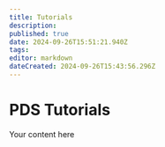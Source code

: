 ```yaml
---
title: Tutorials
description: 
published: true
date: 2024-09-26T15:51:21.940Z
tags: 
editor: markdown
dateCreated: 2024-09-26T15:43:56.296Z
---
```


# PDS Tutorials
Your content here